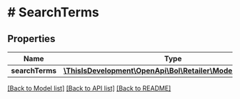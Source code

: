 # # SearchTerms

## Properties

Name | Type | Description | Notes
------------ | ------------- | ------------- | -------------
**searchTerms** | [**\ThisIsDevelopment\OpenApi\Bol\Retailer\Models\SearchTerm**](SearchTerm.md) |  | [optional]

[[Back to Model list]](../../README.md#models) [[Back to API list]](../../README.md#endpoints) [[Back to README]](../../README.md)
